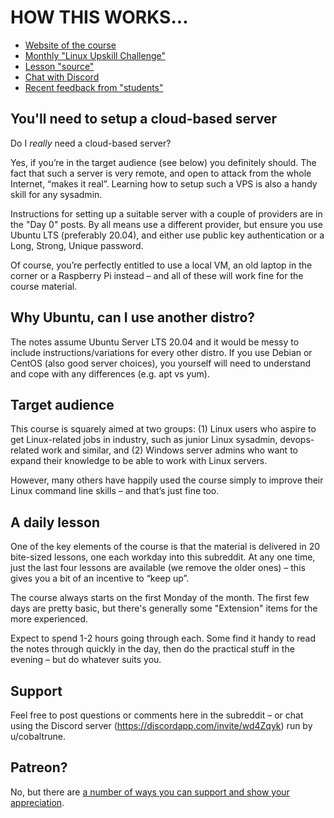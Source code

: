 # HOW THIS WORKS...

* [Website of the course](https://LinuxUpskillChallenge.org)
* [Monthly "Linux Upskill Challenge"](https://www.reddit.com/r/linuxupskillchallenge/)
* [Lesson "source"](https://github.com/snori74/linuxupskillchallenge) 
* [Chat with Discord](https://discordapp.com/invite/wd4Zqyk)
* [Recent feedback from "students"](https://www.reddit.com/r/linuxupskillchallenge/comments/j3g2s0/thoughts_and_comments_day_20/)


## You'll need to setup a cloud-based server

Do I *really* need a cloud-based server?

Yes, if you’re in the target audience (see below) you definitely should. The fact that such a server is very remote, and open to attack from the whole Internet, “makes it real”. Learning how to setup such a VPS is also a handy skill for any sysadmin. 

Instructions for setting up a suitable server with a couple of providers are in the "Day 0" posts. By all means use a different provider, but ensure you use Ubuntu LTS (preferably 20.04), and either use public key authentication or a Long, Strong, Unique password.

Of course, you’re perfectly entitled to use a local VM, an old laptop in the corner or a Raspberry Pi instead – and all of these will work fine for the course material.

## Why Ubuntu, can I use another distro?

The notes assume Ubuntu Server LTS 20.04 and it would be messy to include instructions/variations for every other distro. If you use Debian or CentOS (also good server choices), you yourself will need to understand and cope with any differences (e.g. apt vs yum).

## Target audience
This course is squarely aimed at two groups: (1) Linux users who aspire to get Linux-related jobs in industry, such as junior Linux sysadmin, devops-related work and similar, and (2) Windows server admins who want to expand their knowledge to be able to work with Linux servers.

However, many others have happily used the course simply to improve their Linux command line skills – and that’s just fine too.

## A daily lesson
One of the key elements of the course is that the material is delivered in 20 bite-sized lessons, one each workday into this subreddit. At any one time, just the last four lessons are available (we remove the older ones) – this gives you a bit of an incentive to “keep up”.

The course always starts on the first Monday of the month. The first few days are pretty basic, but there's generally some "Extension" items for the more experienced.

Expect to spend 1-2 hours going through each. Some find it handy to read the notes through quickly in the day, then do the practical stuff in the evening – but do whatever suits you.

## Support
Feel free to post questions or comments here in the subreddit – or chat using the Discord server (https://discordapp.com/invite/wd4Zqyk) run by u/cobaltrune.

## Patreon?
No, but there are [a number of ways you can support and show your appreciation](http://snori74.blogspot.com/2020/09/how-can-you-support-linuxupskillchallen.html).
